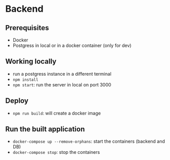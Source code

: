 # Backend

## Prerequisites
- Docker
- Postgress in local or in a docker container (only for dev)


## Working locally

- run a postgress instance in a different terminal
- `npm install`
- `npm start`: run the server in local on port 3000

## Deploy

- `npm run build`: will create a docker image

## Run the built application

- `docker-compose up --remove-orphans`: start the containers (backend and DB)
- `docker-compose stop`: stop the containers